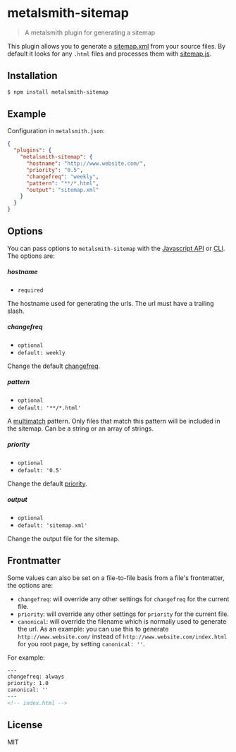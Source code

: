 # metalsmith-sitemap

> A metalsmith plugin for generating a sitemap

This plugin allows you to generate a [sitemap.xml](http://www.sitemaps.org/protocol.html) from your source files. By default it looks for any `.html` files and processes them with [sitemap.js](https://github.com/ekalinin/sitemap.js).

## Installation

```bash
$ npm install metalsmith-sitemap
```

## Example

Configuration in `metalsmith.json`:

```json
{
  "plugins": {
    "metalsmith-sitemap": {
      "hostname": "http://www.website.com/",
      "priority": "0.5",
      "changefreq": "weekly",
      "pattern": "**/*.html",
      "output": "sitemap.xml"
    }
  }
}
```

## Options

You can pass options to `metalsmith-sitemap` with the [Javascript API](https://github.com/segmentio/metalsmith#api) or [CLI](https://github.com/segmentio/metalsmith#cli). The options are:

##### hostname

* `required`

The hostname used for generating the urls. The url must have a trailing slash.

##### changefreq

* `optional`
* `default: weekly`

Change the default [changefreq](http://www.sitemaps.org/protocol.html).

##### pattern

* `optional`
* `default: '**/*.html'`

A [multimatch](https://github.com/sindresorhus/multimatch) pattern. Only files that match this pattern will be included in the sitemap. Can be a string or an array of strings.

##### priority

* `optional`
* `default: '0.5'`

Change the default [priority](http://www.sitemaps.org/protocol.html).

##### output

* `optional`
* `default: 'sitemap.xml'`

Change the output file for the sitemap.

## Frontmatter

Some values can also be set on a file-to-file basis from a file's frontmatter, the options are:

* `changefreq`: will override any other settings for `changefreq` for the current file.
* `priority`: will override any other settings for `priority` for the current file.
* `canonical`: will override the filename which is normally used to generate the url. As an example: you can use this to generate `http://www.website.com/` instead of `http://www.website.com/index.html` for you root page, by setting `canonical: ''`.

For example:

```html
---
changefreq: always
priority: 1.0
canonical: ''
---
<!-- index.html -->
```

## License

MIT
